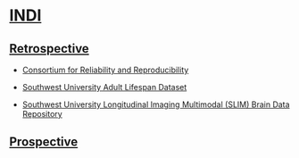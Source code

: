 # [INDI](http://fcon_1000.projects.nitrc.org/)

## [Retrospective](http://fcon_1000.projects.nitrc.org/indi/IndiRetro.html)

* [Consortium for Reliability and Reproducibility](INDI/CoRR.md)

* [Southwest University Adult Lifespan Dataset](INDI/SALD.md)

* [Southwest University Longitudinal Imaging Multimodal (SLIM) Brain Data Repository](INDI/SLIM.md)

## [Prospective](http://fcon_1000.projects.nitrc.org/indi/IndiPro.html)


